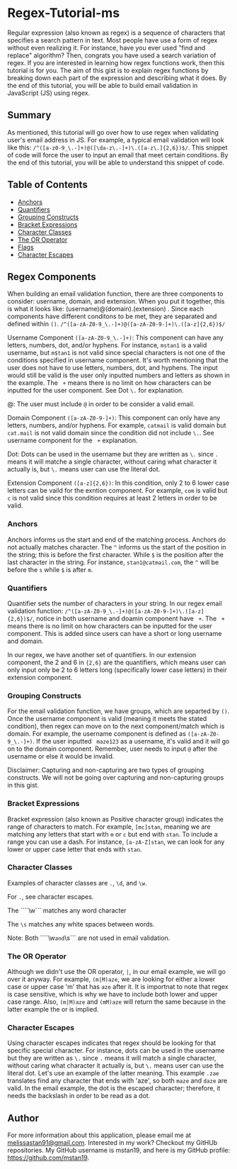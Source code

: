# Regex-Tutorial-ms

Regular expression (also known as regex) is a sequence of characters that specifies a search pattern in text. Most people have use a form of regex without even realizing it. For instance, have you ever used "find and replace" algorithm? Then, congrats you have used a search variation of regex. If you are interested in learning how regex functions work, then this tutorial is for you. The aim of this gist is to explain regex functions by breaking down each part of the expression and describing what it does. By the end of this tutorial, you will be able to build email validation in JavaScript (JS) using regex. 

## Summary

As mentioned, this tutorial will go over how to use regex when validating user's email address in JS. For example, a typical email validation will look like this: ```/^([a-z0-9_\.-]+)@([\da-z\.-]+)\.([a-z\.]{2,6})$/```. This snippet of code will force the user to input an email that meet certain conditions. By the end of this tutorial, you will be able to understand this snippet of code.


## Table of Contents

- [Anchors](#anchors)
- [Quantifiers](#quantifiers)
- [Grouping Constructs](#grouping-constructs)
- [Bracket Expressions](#bracket-expressions)
- [Character Classes](#character-classes)
- [The OR Operator](#the-or-operator)
- [Flags](#flags)
- [Character Escapes](#character-escapes)

## Regex Components

When building an email validation function, there are three components to consider: username, domain, and extension. When you put it together, this is what it looks like: (username)@(domain).(extension)  . Since each components have different conditons to be met, they are separated and defined within ```()```. 
                ```/^([a-zA-Z0-9_\.-]+)@([a-zA-Z0-9-]+)\.([a-z]{2,6})$/```

Username Component ```([a-zA-Z0-9_\.-]+)```: This component can have any letters, numbers, dot, and/or hyphens. For instance, ```mstan1``` is a valid username, but ```m$tan1``` is not valid since special characters is not one of the conditions specified in username component. It's worth mentioning that the user does not have to use letters, numbers, dot, and hyphens. The input would still be valid is the user only inputted numbers and letters as shown in the example. The ``` +``` means there is no limit on how characters can be inputted for the user component. See Dot ```\.``` for explanation.

@: The user must include ```@``` in order to be consider a valid email.

Domain Component ```([a-zA-Z0-9-]+)```: This component can only have any letters, numbers, and/or hyphens. For example, ```catmail``` is valid domain but ```cat.mail``` is not valid domain since the condition did not include ```\.```. See username component for the ``` +``` explanation. 

Dot: Dots can be used in the username but they are written as ```\.``` since ```.``` means it will matche a single character, without caring what character it actually is, but ```\.``` means user can use the literal dot.

Extension Component ```([a-z]{2,6})```: In this condition, only 2 to 6 lower case letters can be vaild for the exntion component. For example, ```com``` is valid but ```c``` is not valid since this condition requires at least 2 letters in order to be valid. 
                            

### Anchors

Anchors informs us the start and end of the matching process. Anchors do not actually matches character. The ```^``` informs us the start of the  position in the string; this is before the first character. While ```$``` is the position after the last character in the string. For instance, ```stan1@catmail.com```, the ```^``` will be before the ```s``` while ```$``` is after ```m```.

### Quantifiers

Quantifier sets the number of characters in your string. In our regex email validation function: ```/^([a-zA-Z0-9_\.-]+)@([a-zA-Z0-9-]+)\.([a-z]{2,6})$/```, notice in both username and doamin component have ``` +```. The ``` +``` means there is no limit on how characters can be inputted for the user component. This is added since users can have a short or long username and domain.

In our regex, we have another set of quantifiers. In our extension component, the 2 and 6 in ```{2,6}``` are the quantifiers, which means user can only input only be 2 to 6 letters long (specifically lower case letters) in their extension component.

### Grouping Constructs

For the email validation function, we have groups, which are separted by ```()```. Once the username component is valid (meaning it meets the stated condition), then regex can move on to the next component/match which is domain. For example, the username component is defined as ```([a-zA-Z0-9_\.-]+)```. If the user inputted ``` maze123``` as a username, it's valid and it will go on to the domain component. Remember, user needs to input ```@``` after the username or else it would be invalid.

Disclaimer: Capturing and non-capturing are two types of grouping constructs. We will not be going over capturing and non-capturing groups in this gist.


### Bracket Expressions

Bracket expression (also known as Positive character group) indicates the range of characters to match. For example, ```[mc]stan```, meaning we are matching any letters that start with ```m``` or ```c``` but end with ```stan```. To include a range you can use a dash. For instance, ```[a-zA-Z]stan```, we can look for any lower or upper case letter that ends with ```stan```. 

### Character Classes

Examples of character classes are ```.```, ```\d```, and ```\w```.

For ```.```, see character escapes.

The ````\w``` matches any word character

The ```\s``` matches any white spaces between words.

Note: Both ````\w``` and ```\s``` are not used in email validation.

### The OR Operator

Although we didn't use the OR operator, ```|```, in our email example, we will go over it anyway. For example, ```(m|M)aze```, we are looking for either a lower case or upper case 'm' that has ```aze``` after it. It is importnat to note that regex is case sensitive, which is why we have to include both lower and upper case range. Also, ```(m|M)aze``` and ```(mM)aze``` will return the same because in the latter example the or is implied.

<!-- ### Flags -->

### Character Escapes

Using character escapes indicates that regex should be looking for that specific special character. For instance, dots can be used in the username but they are written as ```\.``` since ```.``` means it will match a single character, without caring what character it actually is, but ```\.``` means user can use the literal dot. Let's use an example of the latter meaning. This example ```.zae``` translates find any character that ends with 'aze', so both ```maze``` and ```daze``` are valid. In the email example, the dot is the escaped character; therefore, it needs the backslash in order to be read as a dot.

## Author

For more information about this application, please email me at melissastan91@gmail.com. Interested in my work? Checkout my GitHUb repositories. My GitHub username is mstan19, and here is my GitHub profile: https://github.com/mstan19.
